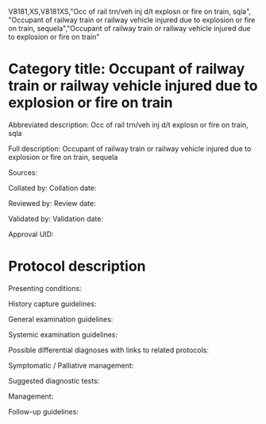 V8181,XS,V8181XS,"Occ of rail trn/veh inj d/t explosn or fire on train, sqla", "Occupant of railway train or railway vehicle injured due to explosion or fire on train, sequela","Occupant of railway train or railway vehicle injured due to explosion or fire on train"
# Category title: Occupant of railway train or railway vehicle injured due to explosion or fire on train

Abbreviated description: Occ of rail trn/veh inj d/t explosn or fire on train, sqla

Full description: Occupant of railway train or railway vehicle injured due to explosion or fire on train, sequela

Sources:

Collated by:
Collation date:

Reviewed by:
Review date:

Validated by:
Validation date:

Approval UID:

# Protocol description

Presenting conditions:

History capture guidelines:

General examination guidelines:

Systemic examination guidelines:

Possible differential diagnoses with links to related protocols:

Symptomatic / Palliative management:

Suggested diagnostic tests:

Management:

Follow-up guidelines:
